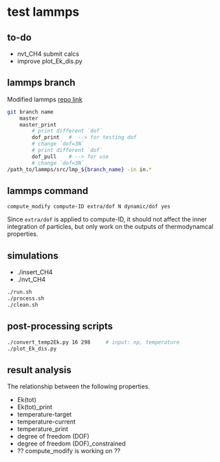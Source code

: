 # test lammps

## to-do
* nvt_CH4 submit calcs
* improve plot_Ek_dis.py

## lammps branch
Modified lammps [repo link](https://github.com/HengluXu/lammps.git)
``` bash
git branch name
    master
    master_print
        # print different `dof`
        dof_print   #  --> for testing dof
        # change `dof=3N`
        # print different `dof`
        dof_pull    # --> for use
        # change `dof=3N`
/path_to/lammps/src/lmp_${branch_name} -in in.*
```

## lammps command
```
compute_modify compute-ID extra/dof N dynamic/dof yes
```
Since `extra/dof` is applied to compute-ID, it should not affect the inner integration of particles, but only work on the outputs of thermodynamcal properties.

## simulations
* ./insert_CH4
* ./nvt_CH4
```bash
./run.sh
./process.sh
./clean.sh
```

## post-processing scripts
```bash
./convert_temp2Ek.py 16 298     # input: np, temperature
./plot_Ek_dis.py
```

## result analysis
The relationship between the following properties.
* Ek(tot)
* Ek(tot)_print
* temperature-target
* temperature-current
* temperature_print
* degree of freedom (DOF)
* degree of freedom (DOF)_constrained
* ?? compute_modify is working on ??
